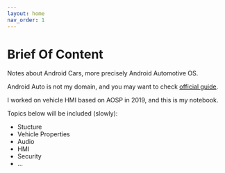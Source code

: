 ```yaml
---
layout: home
nav_order: 1
---
```


# Brief Of Content

Notes about Android Cars, more precisely Android Automotive OS.

Android Auto is not my domain, and you may want to check [official guide](https://developer.android.com/training/cars#automotive-os).

I worked on vehicle HMI based on AOSP in 2019, and this is my notebook.

Topics below will be included (slowly):

- Stucture
- Vehicle Properties
- Audio
- HMI
- Security
- ...

